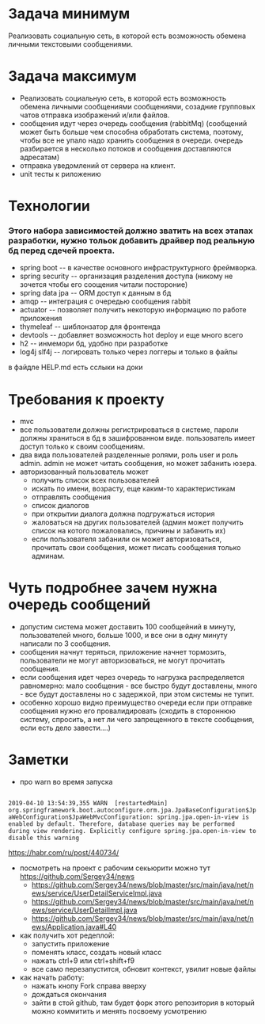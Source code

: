 # Задача минимум
Реализовать социальную сеть, в которой есть возможность обемена личными текстовыми сообщениями.

# Задача максимум
- Реализовать социальную сеть, в которой есть возможность обемена личными сообщениями сообщениями, созадние групповых чатов отправка изображений и/или файлов.
- сообщения идут через очередь сообщения (rabbitMq) (сообщений может быть больше чем способна обработать система, поэтому, чтобы все не упало надо хранить сообщения в очереди. очередь разбирается в несколько потоков и сообщения доставляются адресатам)
- отправка уведомлений от сервера на клиент.
- unit тесты к риложению

# Технологии
### Этого набора зависимостей должно зватить на всех этапах разработки, нужно тольок добавить драйвер под реальную бд перед сдечей проекта.
* spring boot -- в качестве основного инфраструктурного фреймворка.
* spring security -- организация разделения доступа (никому не зочется чтобы его соощения читали постороние)
* spring data jpa -- ORM доступ к данным в бд
* amqp -- интеграция с очередью сообщения rabbit
* actuator -- позволяет получить некоторую информацию по работе приложения
* thymeleaf -- шиблонзатор для фронтенда
* devtools -- добавляет возможность hot deploy и еще много всего
* h2 -- инмемори бд, удобно при разработке
* log4j slf4j -- логировать только через логгеры и только в файлы

в файдле HELP.md есть сслыки на доки

# Требования к проекту
- mvc
- все пользователи должны регистрироваться в системе, пароли должны храниться в бд в зашифрованном виде. пользователь имеет доступ только к своим сообщениям.
- два вида пользователей разделенные ролями, роль user и роль admin. admin не может читать сообщения, но может забанить юзера.
- авторизованный пользователь может
  - получить список всех пользователей
  - искать по имени, возрасту, еще каким-то характеристикам
  - отправлять сообщения
  - список диалогов
  - при открытии диалога должна подгружаться история
  - жаловаться на других пользователей (админ может получить список на котого пожаловались, причины и забанить их)
  - если пользователя забанили он может авторизоваться, прочитать свои сообщения, может писать сообщения только админам.

# Чуть подробнее зачем нужна очередь сообщений
- допустим система может доставить 100 сообщейний в минуту, пользователей много, больше 1000, и все они в одну минуту написали по 3 сообщения.
- сообщения начнут теряться, приложение начнет тормозить, пользователи не могут авторизоваться, не могут прочитать сообщения.
- если сообщения идет через очередь то нагрузка распределяется равномерно: мало сообщения - все быстро будут доставлены, много - все будут доставлены но с задержкой, при этом системы не тупит.
- особенно хорошо видно преимущество очереди если при отправке сообщения нужно его провалидировать (сходить в стороннюю систему, спросить, а нет ли чего запрещенного в тексте сообщения, если есть дело завести....)


# Заметки
* про warn во время запуска 
<code>
2019-04-10 13:54:39,355 WARN  [restartedMain] org.springframework.boot.autoconfigure.orm.jpa.JpaBaseConfiguration$JpaWebConfiguration$JpaWebMvcConfiguration: spring.jpa.open-in-view is enabled by default. Therefore, database queries may be performed during view rendering. Explicitly configure spring.jpa.open-in-view to disable this warning
</code>

https://habr.com/ru/post/440734/

* посмотреть на проект с рабочим секьюрити можно тут https://github.com/Sergey34/news
  - https://github.com/Sergey34/news/blob/master/src/main/java/net/news/service/UserDetailServiceImpl.java
  - https://github.com/Sergey34/news/blob/master/src/main/java/net/news/service/UserDetailImpl.java
  - https://github.com/Sergey34/news/blob/master/src/main/java/net/news/Application.java#L40
* как получить хот редеплой:
  - запустить приложение
  - поменять класс, создать новый класс
  - нажать ctrl+9 или ctrl+shift+f9
  - все само перезапустится, обновит контекст, увилит новые файлы
* как начать работу:
  - нажать кнопу Fork справа вверху
  - дождаться окончания
  - зайти в стой github, там будет форк этого репозитория в который можно коммитить и менять посвоему усмотрению
